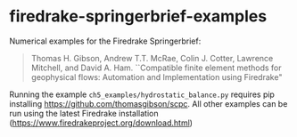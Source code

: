 # firedrake-springerbrief-examples
Numerical examples for the Firedrake Springerbrief:
> Thomas H. Gibson, Andrew T.T. McRae, Colin J. Cotter, Lawrence Mitchell, and David A. Ham.
> ``Compatible finite element methods for geophysical flows: Automation and Implementation using Firedrake"

Running the example `ch5_examples/hydrostatic_balance.py` requires pip installing https://github.com/thomasgibson/scpc. All other examples can be run using the latest Firedrake installation (https://www.firedrakeproject.org/download.html)

